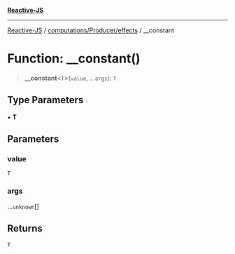[**Reactive-JS**](../../../../README.md)

***

[Reactive-JS](../../../../README.md) / [computations/Producer/effects](../README.md) / \_\_constant

# Function: \_\_constant()

> **\_\_constant**\<`T`\>(`value`, ...`args`): `T`

## Type Parameters

• **T**

## Parameters

### value

`T`

### args

...`unknown`[]

## Returns

`T`
